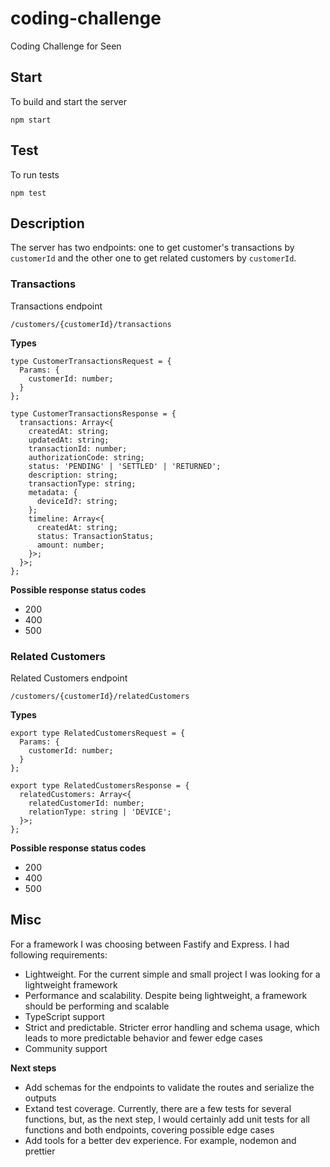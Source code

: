 # coding-challenge
Coding Challenge for Seen

## Start
To build and start the server
```
npm start
```

## Test
To run tests
```
npm test
```

## Description
The server has two endpoints: one to get customer's transactions by `customerId` and the other one to get related customers by `customerId`.

### Transactions
Transactions endpoint
```
/customers/{customerId}/transactions
```

**Types**
```
type CustomerTransactionsRequest = {
  Params: {
    customerId: number;
  }
};

type CustomerTransactionsResponse = {
  transactions: Array<{
    createdAt: string;
    updatedAt: string;
    transactionId: number;
    authorizationCode: string;
    status: 'PENDING' | 'SETTLED' | 'RETURNED';
    description: string;
    transactionType: string;
    metadata: {
      deviceId?: string;
    };
    timeline: Array<{
      createdAt: string;
      status: TransactionStatus;
      amount: number;
    }>;
  }>;
};
```

**Possible response status codes**
* 200
* 400
* 500

### Related Customers
Related Customers endpoint
```
/customers/{customerId}/relatedCustomers
```

**Types**
```
export type RelatedCustomersRequest = {
  Params: {
    customerId: number;
  }
};

export type RelatedCustomersResponse = {
  relatedCustomers: Array<{
    relatedCustomerId: number;
    relationType: string | 'DEVICE';
  }>;
};
```

**Possible response status codes**
* 200
* 400
* 500

## Misc
For a framework I was choosing between Fastify and Express. I had following requirements:
* Lightweight. For the current simple and small project I was looking for a lightweight framework
* Performance and scalability. Despite being lightweight, a framework should be performing and scalable
* TypeScript support
* Strict and predictable. Stricter error handling and schema usage, which leads to more predictable behavior and fewer edge cases
* Community support

**Next steps**
* Add schemas for the endpoints to validate the routes and serialize the outputs
* Extand test coverage. Currently, there are a few tests for several functions, but, as the next step, I would certainly add unit tests for all functions and both endpoints, covering possible edge cases
* Add tools for a better dev experience. For example, nodemon and prettier
